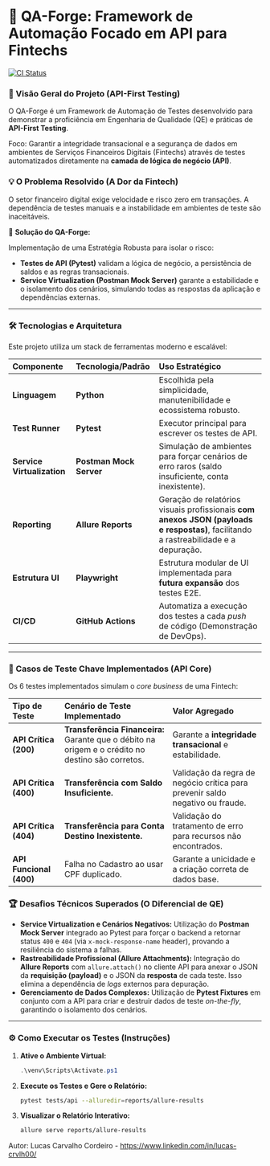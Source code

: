 # 🚀 QA-Forge: Framework de Automação Focado em API para Fintechs

[![CI Status](https://github.com/SEU_USUARIO/SEU_REPOSITORIO/actions/workflows/main.yml/badge.svg)](https://github.com/SEU_USUARIO/SEU_REPOSITORIO/actions/workflows/main.yml)

### 🌟 Visão Geral do Projeto (API-First Testing)

O QA-Forge é um Framework de Automação de Testes desenvolvido para demonstrar a proficiência em Engenharia de Qualidade (QE) e práticas de **API-First Testing**.

Foco: Garantir a integridade transacional e a segurança de dados em ambientes de Serviços Financeiros Digitais (Fintechs) através de testes automatizados diretamente na **camada de lógica de negócio (API)**.

### 💡 O Problema Resolvido (A Dor da Fintech)

O setor financeiro digital exige velocidade e risco zero em transações. A dependência de testes manuais e a instabilidade em ambientes de teste são inaceitáveis.

🎯 **Solução do QA-Forge:**

Implementação de uma Estratégia Robusta para isolar o risco:

* **Testes de API (Pytest)** validam a lógica de negócio, a persistência de saldos e as regras transacionais.
* **Service Virtualization (Postman Mock Server)** garante a estabilidade e o isolamento dos cenários, simulando todas as respostas da aplicação e dependências externas.

---

### 🛠️ Tecnologias e Arquitetura

Este projeto utiliza um stack de ferramentas moderno e escalável:

| Componente | Tecnologia/Padrão | Uso Estratégico |
| :--- | :--- | :--- |
| **Linguagem** | **Python** | Escolhida pela simplicidade, manutenibilidade e ecossistema robusto. |
| **Test Runner** | **Pytest** | Executor principal para escrever os testes de API. |
| **Service Virtualization** | **Postman Mock Server** | Simulação de ambientes para forçar cenários de erro raros (saldo insuficiente, conta inexistente). |
| **Reporting** | **Allure Reports** | Geração de relatórios visuais profissionais **com anexos JSON (payloads e respostas)**, facilitando a rastreabilidade e a depuração. |
| **Estrutura UI** | **Playwright** | Estrutura modular de UI implementada para **futura expansão** dos testes E2E. |
| **CI/CD** | **GitHub Actions** | Automatiza a execução dos testes a cada *push* de código (Demonstração de DevOps). |

---

### 🧪 Casos de Teste Chave Implementados (API Core)

Os 6 testes implementados simulam o *core business* de uma Fintech:

| Tipo de Teste | Cenário de Teste Implementado | Valor Agregado |
| :--- | :--- | :--- |
| **API Crítica (200)** | **Transferência Financeira:** Garante que o débito na origem e o crédito no destino são corretos. | Garante a **integridade transacional** e estabilidade. |
| **API Crítica (400)** | **Transferência com Saldo Insuficiente.** | Validação da regra de negócio crítica para prevenir saldo negativo ou fraude. |
| **API Crítica (404)** | **Transferência para Conta Destino Inexistente.** | Validação do tratamento de erro para recursos não encontrados. |
| **API Funcional (400)** | Falha no Cadastro ao usar CPF duplicado. | Garante a unicidade e a criação correta de dados base. |

### 🏆 Desafios Técnicos Superados (O Diferencial de QE)

* **Service Virtualization e Cenários Negativos:** Utilização do **Postman Mock Server** integrado ao Pytest para forçar o backend a retornar status `400` e `404` (via `x-mock-response-name` header), provando a resiliência do sistema a falhas.
* **Rastreabilidade Profissional (Allure Attachments):** Integração do **Allure Reports** com `allure.attach()` no cliente API para anexar o JSON da **requisição (payload)** e o JSON da **resposta** de cada teste. Isso elimina a dependência de *logs* externos para depuração.
* **Gerenciamento de Dados Complexos:** Utilização de **Pytest Fixtures** em conjunto com a API para criar e destruir dados de teste *on-the-fly*, garantindo o isolamento dos cenários.

---

### ⚙️ Como Executar os Testes (Instruções)

1.  **Ative o Ambiente Virtual:**
    ```powershell
    .\venv\Scripts\Activate.ps1
    ```

2.  **Execute os Testes e Gere o Relatório:**
    ```bash
    pytest tests/api --alluredir=reports/allure-results
    ```

3.  **Visualizar o Relatório Interativo:**
    ```bash
    allure serve reports/allure-results
    ```

Autor: Lucas Carvalho Cordeiro - https://www.linkedin.com/in/lucas-crvlh00/


